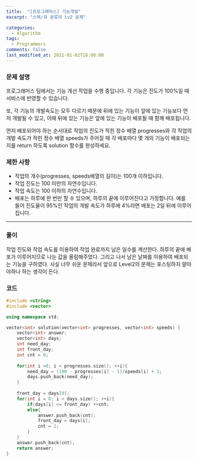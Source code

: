 ```yaml
---
title:  "[프로그래머스] 기능개발"
excerpt: "스택/큐 분류의 Lv2 문제"

categories:
  - Algorithm
tags:
  - Programmers
comments: false
last_modified_at: 2021-01-02T18:00:00
---
```

### 문제 설명
프로그래머스 팀에서는 기능 개선 작업을 수행 중입니다. 각 기능은 진도가 100%일 때 서비스에 반영할 수 있습니다.

또, 각 기능의 개발속도는 모두 다르기 때문에 뒤에 있는 기능이 앞에 있는 기능보다 먼저 개발될 수 있고, 이때 뒤에 있는 기능은 앞에 있는 기능이 배포될 때 함께 배포됩니다.

먼저 배포되어야 하는 순서대로 작업의 진도가 적힌 정수 배열 progresses와 각 작업의 개발 속도가 적힌 정수 배열 speeds가 주어질 때 각 배포마다 몇 개의 기능이 배포되는지를 return 하도록 solution 함수를 완성하세요.

### 제한 사항
- 작업의 개수(progresses, speeds배열의 길이)는 100개 이하입니다.
- 작업 진도는 100 미만의 자연수입니다.
- 작업 속도는 100 이하의 자연수입니다.
- 배포는 하루에 한 번만 할 수 있으며, 하루의 끝에 이루어진다고 가정합니다. 예를 들어 진도율이 95%인 작업의 개발 속도가 하루에 4%라면 배포는 2일 뒤에 이루어집니다.

---
### 풀이
 작업 진도와 작업 속도를 이용하여 작업 완료까지 남은 일수를 계산한다. 하루의 끝에 배포가 이루어지므로 나눈 값을 올림해주었다. 그리고 나서 남은 날짜를 이용하여 배포되는 기능을 구하였다. 사실 너무 쉬운 문제라서 앞으로 Level2의 문제는 포스팅하지 말아야하나 하는 생각이 든다.

### 코드
```c++
#include <string>
#include <vector>

using namespace std;

vector<int> solution(vector<int> progresses, vector<int> speeds) {
    vector<int> answer;
    vector<int> days;
    int need_day;
    int front_day;
    int cnt = 0;
    
    for(int i =0; i < progresses.size(); ++i){
        need_day = (100 - progresses[i] - 1)/speeds[i] + 1;
        days.push_back(need_day);
    }
    
    front_day = days[0];
    for(int i = 0; i < days.size(); ++i){
        if(days[i] <= front_day) ++cnt;
        else{
            answer.push_back(cnt);
            front_day = days[i];
            cnt = 1;
        }
    }
    answer.push_back(cnt);
    return answer;
}
```
